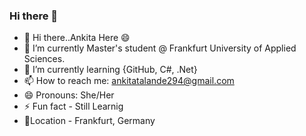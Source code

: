 ### Hi there 👋
-   👋 Hi there..Ankita Here 😄
-   🔭 I’m currently Master's student @ Frankfurt University of Applied Sciences.
-   🌱 I’m currently learning {GitHub, C#, .Net}
-   📫 How to reach me: ankitatalande294@gmail.com
-   😄 Pronouns: She/Her
-   ⚡ Fun fact - Still Learnig
-   🌱Location - Frankfurt, Germany



<!--
**Talande/Talande** is a ✨ _special_ ✨ repository because its `README.md` (this file) appears on your GitHub profile.

Here are some ideas to get you started:

- 🔭 I’m currently working on ...
- 🌱 I’m currently learning ...
- 👯 I’m looking to collaborate on ...
- 🤔 I’m looking for help with ...
- 💬 Ask me about ...
- 📫 How to reach me: ...
- 😄 Pronouns: ...
- ⚡ Fun fact: ...
-->
